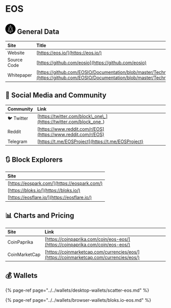 # EOS

## ![](../../.gitbook/assets/eos.png) General Data

| Site | Title |
| :--- | :--- |
| Website | [https://eos.io/](https://eos.io/) |
| Source Code | [https://github.com/eosio](https://github.com/eosio) |
| Whitepaper | [https://github.com/EOSIO/Documentation/blob/master/TechnicalWhitePaper.md](https://github.com/EOSIO/Documentation/blob/master/TechnicalWhitePaper.md) |

## 🙋 Social Media and Community

| Community | Link |
| :--- | :--- |
| 🐦 Twitter | [https://twitter.com/block\_one\_](https://twitter.com/block_one_) |
| Reddit | [https://www.reddit.com/r/EOS](https://www.reddit.com/r/EOS) |
| Telegram | [https://t.me/EOSProject](https://t.me/EOSProject) |

## 🔃 Block Explorers

| Site |
| :--- |
| [https://eospark.com/](https://eospark.com/) |
| [https://bloks.io/](https://bloks.io/) |
| [https://eosflare.io/](https://eosflare.io/) |

## 📊 Charts and Pricing

| Site | Link |
| :--- | :--- |
| CoinPaprika | [https://coinpaprika.com/coin/eos-eos/](https://coinpaprika.com/coin/eos-eos/) |
| CoinMarketCap | [https://coinmarketcap.com/currencies/eos/](https://coinmarketcap.com/currencies/eos/) |

## 💰 Wallets

{% page-ref page="../../wallets/desktop-wallets/scatter-eos.md" %}

{% page-ref page="../../wallets/browser-wallets/bloks.io-eos.md" %}


